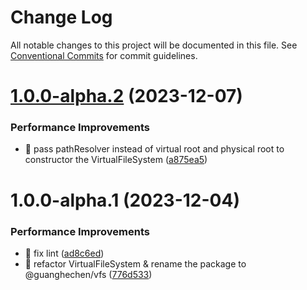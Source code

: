 # Change Log

All notable changes to this project will be documented in this file.
See [Conventional Commits](https://conventionalcommits.org) for commit guidelines.

# [1.0.0-alpha.2](https://github.com/guanghechen/sora/compare/@guanghechen/vfs@1.0.0-alpha.1...@guanghechen/vfs@1.0.0-alpha.2) (2023-12-07)


### Performance Improvements

* 🎨  pass pathResolver instead of virtual root and physical root to constructor the VirtualFileSystem ([a875ea5](https://github.com/guanghechen/sora/commit/a875ea5ac9dd1dfbbf2c144bd976a01e2e122cf4))





# 1.0.0-alpha.1 (2023-12-04)


### Performance Improvements

* 💄 fix lint ([ad8c6ed](https://github.com/guanghechen/sora/commit/ad8c6edbcb04a5db1740bfeb64ef2173abf06311))
* 🎨 refactor VirtualFileSystem & rename the package to @guanghechen/vfs ([776d533](https://github.com/guanghechen/sora/commit/776d5337e7beba3c4301d8b226aab4747d682d5a))
